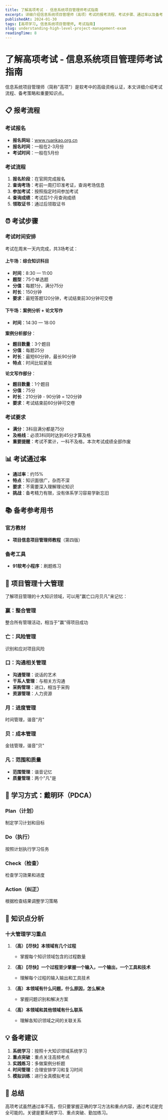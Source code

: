 ```yaml
---
title: 了解高项考试 - 信息系统项目管理师考试指南
excerpt: 详细介绍信息系统项目管理师（高项）考试的报考流程、考试步骤、通过率以及备考策略，帮助考生全面了解考试要求。
publishedAt: 2024-01-30
tags: [高项学习, 信息系统项目管理师, 考试指南]
slug: understanding-high-level-project-management-exam
readingTime: 8
---
```


# 了解高项考试 - 信息系统项目管理师考试指南

信息系统项目管理师（简称"高项"）是软考中的高级资格认证，本文详细介绍考试流程、备考策略和重要知识点。

## 📋 报考流程

### 考试报名
- **报名网站**：www.ruankao.org.cn
- **报名时间**：一般在2-3月份
- **考试时间**：一般在5月份

### 考试流程
1. **报名阶段**：在官网完成报名
2. **查询考场**：考前一周打印准考证，查询考场信息
3. **参加考试**：按照指定时间参加考试
4. **查询成绩**：考试后1个月查询成绩
5. **领取证书**：通过后领取证书

## ⏰ 考试步骤

### 考试时间安排
考试在周末一天内完成，共3场考试：

#### 上午场：综合知识科目
- **时间**：8:30 — 11:00
- **题型**：75个单选题
- **分值**：每题1分，满分75分
- **时长**：150分钟
- **要求**：最短答题120分钟，考试结束前30分钟可交卷

#### 下午场：案例分析 + 论文写作
- **时间**：14:30 — 18:00

**案例分析部分**：
- **题目数量**：3个题目
- **分值**：每题25分
- **时长**：最短60分钟，最长90分钟
- **特点**：时间比较紧张

**论文写作部分**：
- **题目数量**：1个题目
- **分值**：75分
- **时长**：210分钟 - 90分钟 = 120分钟
- **要求**：考试结束前60分钟可交卷

### 考试要求
- **满分**：3科目满分都是75分
- **及格线**：必须3科同时达到45分才算及格
- **重要提醒**：考试不累计，一科不及格，本次考试成绩全部作废

## 📊 考试通过率

- **通过率**：约15%
- **特点**：知识面很广，杂而不深
- **要求**：不需要深入理解理论知识
- **挑战**：备考精力有限，没有体系学习容易学新忘旧

## 📚 备考参考用书

### 官方教材
- **项目信息项目管理师教程**（第四版）

### 备考工具
- **91软考小程序**：刷题练习

## 🎯 项目管理十大管理

了解项目管理的十大知识领域，可以用"赢亡口月贝凡"来记忆：

### 赢：整合管理
整合所有管理活动，相当于"赢"得项目成功

### 亡：风险管理
识别和应对项目风险

### 口：沟通相关管理
- **沟通管理**：说话的艺术
- **干系人管理**：与相关方沟通
- **采购管理**：进口，相当于采购
- **资源管理**：人力资源

### 月：进度管理
时间管理，谐音"月"

### 贝：成本管理
金钱管理，谐音"贝"

### 凡：范围和质量
- **范围管理**：谐音记忆
- **质量管理**：两个"凡"是

## 🔄 学习方式：戴明环（PDCA）

### Plan（计划）
制定学习计划和目标

### Do（执行）
按照计划执行学习任务

### Check（检查）
检查学习效果和进度

### Action（纠正）
根据检查结果调整学习策略

## 📖 知识点分析

### 十大管理学习重点

1. **（高）【尽快】本领域有几个过程**
   - 掌握每个知识领域包含的过程数量

2. **（高）【尽快】一个过程至少掌握一个输入，一个输出，一个工具和技术**
   - 理解每个过程的输入输出和工具技术

3. **（高）本领域有什么问题，什么原因，怎么解决**
   - 掌握问题识别和解决方案

4. **（高）本领域和其他领域有什么联系**
   - 理解各知识领域之间的关联关系

## 💡 备考建议

1. **系统学习**：按照十大知识领域系统学习
2. **重点突破**：重点关注高频考点
3. **实践练习**：多做案例分析题
4. **时间管理**：合理安排学习和复习时间
5. **模拟训练**：进行全真模拟考试

## 🎯 总结

高项考试虽然通过率不高，但只要掌握正确的学习方法和重点内容，通过考试是完全可能的。关键是要系统学习、重点突破、勤加练习。

















